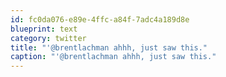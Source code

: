 ```yaml
---
id: fc0da076-e89e-4ffc-a84f-7adc4a189d8e
blueprint: text
category: twitter
title: "'@brentlachman ahhh, just saw this."
caption: "'@brentlachman ahhh, just saw this."
---
```

